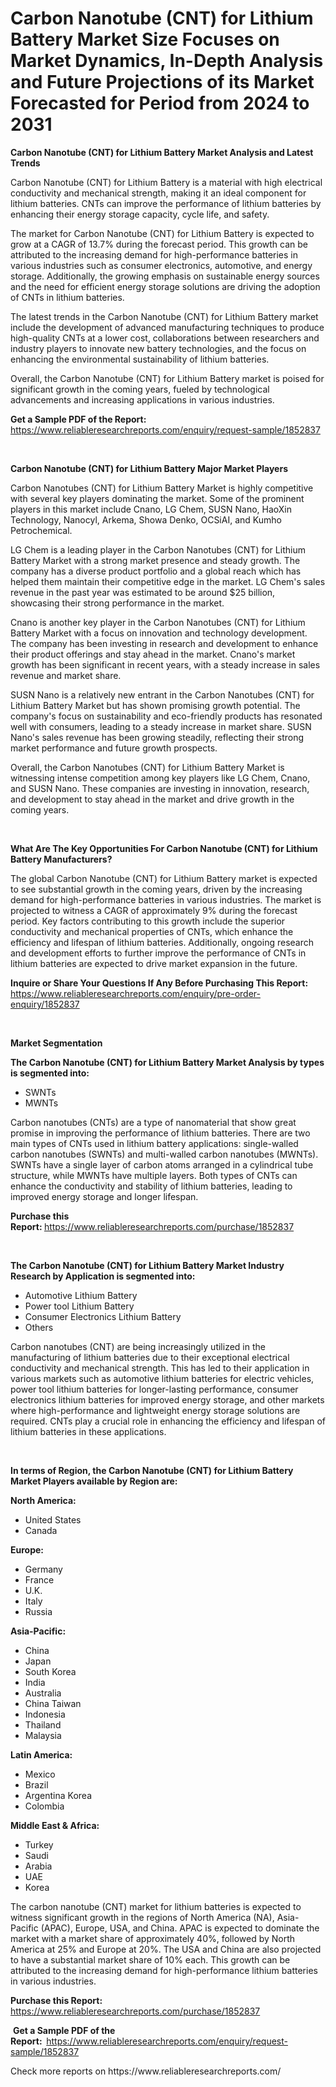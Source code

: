 <p><h1>Carbon Nanotube (CNT) for Lithium Battery Market Size Focuses on Market Dynamics, In-Depth Analysis and Future Projections of its Market Forecasted for Period from 2024 to 2031</h1></p><p><strong>Carbon Nanotube (CNT) for Lithium Battery Market Analysis and Latest Trends</strong></p>
<p><p>Carbon Nanotube (CNT) for Lithium Battery is a material with high electrical conductivity and mechanical strength, making it an ideal component for lithium batteries. CNTs can improve the performance of lithium batteries by enhancing their energy storage capacity, cycle life, and safety.</p><p>The market for Carbon Nanotube (CNT) for Lithium Battery is expected to grow at a CAGR of 13.7% during the forecast period. This growth can be attributed to the increasing demand for high-performance batteries in various industries such as consumer electronics, automotive, and energy storage. Additionally, the growing emphasis on sustainable energy sources and the need for efficient energy storage solutions are driving the adoption of CNTs in lithium batteries.</p><p>The latest trends in the Carbon Nanotube (CNT) for Lithium Battery market include the development of advanced manufacturing techniques to produce high-quality CNTs at a lower cost, collaborations between researchers and industry players to innovate new battery technologies, and the focus on enhancing the environmental sustainability of lithium batteries.</p><p>Overall, the Carbon Nanotube (CNT) for Lithium Battery market is poised for significant growth in the coming years, fueled by technological advancements and increasing applications in various industries.</p></p>
<p><strong>Get a Sample PDF of the Report:&nbsp;</strong> <a href="https://www.reliableresearchreports.com/enquiry/request-sample/1852837">https://www.reliableresearchreports.com/enquiry/request-sample/1852837</a></p>
<p>&nbsp;</p>
<p><strong>Carbon Nanotube (CNT) for Lithium Battery Major Market Players</strong></p>
<p><p>Carbon Nanotubes (CNT) for Lithium Battery Market is highly competitive with several key players dominating the market. Some of the prominent players in this market include Cnano, LG Chem, SUSN Nano, HaoXin Technology, Nanocyl, Arkema, Showa Denko, OCSiAI, and Kumho Petrochemical.</p><p>LG Chem is a leading player in the Carbon Nanotubes (CNT) for Lithium Battery Market with a strong market presence and steady growth. The company has a diverse product portfolio and a global reach which has helped them maintain their competitive edge in the market. LG Chem's sales revenue in the past year was estimated to be around $25 billion, showcasing their strong performance in the market.</p><p>Cnano is another key player in the Carbon Nanotubes (CNT) for Lithium Battery Market with a focus on innovation and technology development. The company has been investing in research and development to enhance their product offerings and stay ahead in the market. Cnano's market growth has been significant in recent years, with a steady increase in sales revenue and market share.</p><p>SUSN Nano is a relatively new entrant in the Carbon Nanotubes (CNT) for Lithium Battery Market but has shown promising growth potential. The company's focus on sustainability and eco-friendly products has resonated well with consumers, leading to a steady increase in market share. SUSN Nano's sales revenue has been growing steadily, reflecting their strong market performance and future growth prospects.</p><p>Overall, the Carbon Nanotubes (CNT) for Lithium Battery Market is witnessing intense competition among key players like LG Chem, Cnano, and SUSN Nano. These companies are investing in innovation, research, and development to stay ahead in the market and drive growth in the coming years.</p></p>
<p>&nbsp;</p>
<p><strong>What Are The Key Opportunities For Carbon Nanotube (CNT) for Lithium Battery Manufacturers?</strong></p>
<p><p>The global Carbon Nanotube (CNT) for Lithium Battery market is expected to see substantial growth in the coming years, driven by the increasing demand for high-performance batteries in various industries. The market is projected to witness a CAGR of approximately 9% during the forecast period. Key factors contributing to this growth include the superior conductivity and mechanical properties of CNTs, which enhance the efficiency and lifespan of lithium batteries. Additionally, ongoing research and development efforts to further improve the performance of CNTs in lithium batteries are expected to drive market expansion in the future.</p></p>
<p><strong>Inquire or Share Your Questions If Any Before Purchasing This Report:</strong> <a href="https://www.reliableresearchreports.com/enquiry/pre-order-enquiry/1852837">https://www.reliableresearchreports.com/enquiry/pre-order-enquiry/1852837</a></p>
<p>&nbsp;</p>
<p><strong>Market Segmentation</strong></p>
<p><strong>The Carbon Nanotube (CNT) for Lithium Battery Market Analysis by types is segmented into:</strong></p>
<p><ul><li>SWNTs</li><li>MWNTs</li></ul></p>
<p><p>Carbon nanotubes (CNTs) are a type of nanomaterial that show great promise in improving the performance of lithium batteries. There are two main types of CNTs used in lithium battery applications: single-walled carbon nanotubes (SWNTs) and multi-walled carbon nanotubes (MWNTs). SWNTs have a single layer of carbon atoms arranged in a cylindrical tube structure, while MWNTs have multiple layers. Both types of CNTs can enhance the conductivity and stability of lithium batteries, leading to improved energy storage and longer lifespan.</p></p>
<p><strong>Purchase this Report:&nbsp;</strong><a href="https://www.reliableresearchreports.com/purchase/1852837">https://www.reliableresearchreports.com/purchase/1852837</a></p>
<p>&nbsp;</p>
<p><strong>The Carbon Nanotube (CNT) for Lithium Battery Market Industry Research by Application is segmented into:</strong></p>
<p><ul><li>Automotive Lithium Battery</li><li>Power tool Lithium Battery</li><li>Consumer Electronics Lithium Battery</li><li>Others</li></ul></p>
<p><p>Carbon nanotubes (CNT) are being increasingly utilized in the manufacturing of lithium batteries due to their exceptional electrical conductivity and mechanical strength. This has led to their application in various markets such as automotive lithium batteries for electric vehicles, power tool lithium batteries for longer-lasting performance, consumer electronics lithium batteries for improved energy storage, and other markets where high-performance and lightweight energy storage solutions are required. CNTs play a crucial role in enhancing the efficiency and lifespan of lithium batteries in these applications.</p></p>
<p>&nbsp;</p>
<p><strong>In terms of Region, the Carbon Nanotube (CNT) for Lithium Battery Market Players available by Region are:</strong></p>
<p>
    <p> <strong> North America: </strong>
        <ul>
            <li>United States</li>
            <li>Canada</li>
        </ul>
        </p> 
    <p> <strong> Europe: </strong>
        <ul>
            <li>Germany</li>
            <li>France</li>
            <li>U.K.</li>
            <li>Italy</li>
            <li>Russia</li>
        </ul>
        </p> 
    <p> <strong> Asia-Pacific: </strong>
        <ul>
            <li>China</li>
            <li>Japan</li>
            <li>South Korea</li>
            <li>India</li>
            <li>Australia</li>
            <li>China Taiwan</li>
            <li>Indonesia</li>
            <li>Thailand</li>
            <li>Malaysia</li>
        </ul>
        </p> 
    <p> <strong> Latin America: </strong>
        <ul>
            <li>Mexico</li>
            <li>Brazil</li>
            <li>Argentina Korea</li>
            <li>Colombia</li>
        </ul>
        </p> 
    <p> <strong> Middle East & Africa: </strong>
        <ul>
            <li>Turkey</li>
            <li>Saudi</li>
            <li>Arabia</li>
            <li>UAE</li>
            <li>Korea</li>
        </ul>
    </p>
    </p>
<p><p>The carbon nanotube (CNT) market for lithium batteries is expected to witness significant growth in the regions of North America (NA), Asia-Pacific (APAC), Europe, USA, and China. APAC is expected to dominate the market with a market share of approximately 40%, followed by North America at 25% and Europe at 20%. The USA and China are also projected to have a substantial market share of 10% each. This growth can be attributed to the increasing demand for high-performance lithium batteries in various industries.</p></p>
<p><strong>Purchase this Report: </strong><a href="https://www.reliableresearchreports.com/purchase/1852837">https://www.reliableresearchreports.com/purchase/1852837</a></p>
<p>&nbsp;<strong>Get a Sample PDF of the Report:&nbsp;&nbsp;</strong><a href="https://www.reliableresearchreports.com/enquiry/request-sample/1852837">https://www.reliableresearchreports.com/enquiry/request-sample/1852837</a></p>
<p><strong></strong></p>
<p>Check more reports on https://www.reliableresearchreports.com/</p>